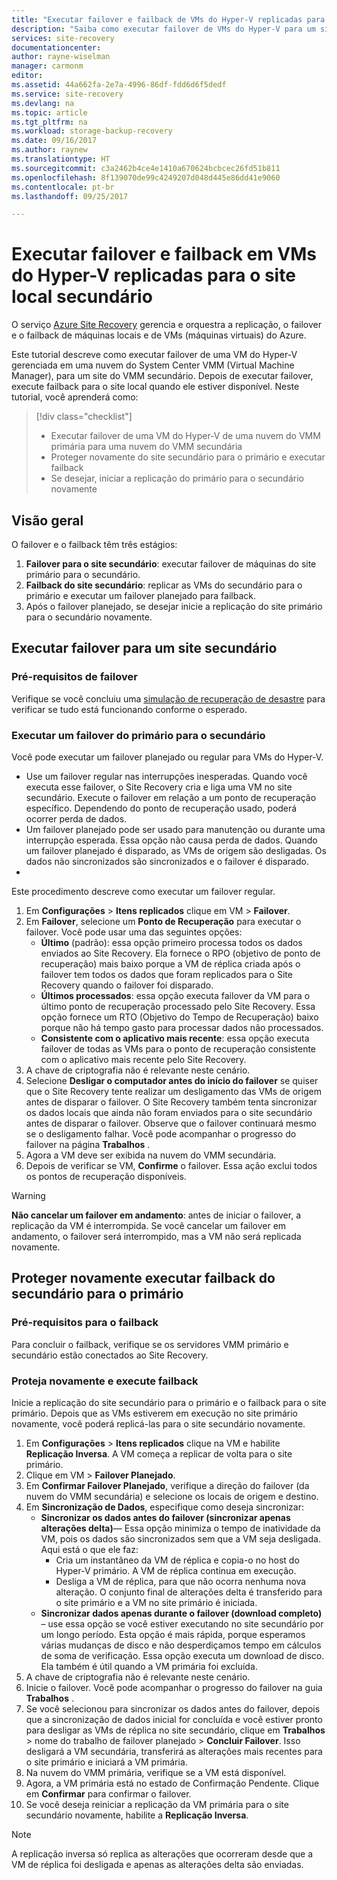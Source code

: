 ```yaml
---
title: "Executar failover e failback de VMs do Hyper-V replicadas para um data center secundário com o Site Recovery | Microsoft Docs"
description: "Saiba como executar failover de VMs do Hyper-V para um site local secundário e failback para o site primário com o Azure Site Recovery"
services: site-recovery
documentationcenter: 
author: rayne-wiselman
manager: carmonm
editor: 
ms.assetid: 44a662fa-2e7a-4996-86df-fdd6d6f5dedf
ms.service: site-recovery
ms.devlang: na
ms.topic: article
ms.tgt_pltfrm: na
ms.workload: storage-backup-recovery
ms.date: 09/16/2017
ms.author: raynew
ms.translationtype: HT
ms.sourcegitcommit: c3a2462b4ce4e1410a670624bcbcec26fd51b811
ms.openlocfilehash: 8f139070de99c4249207d048d445e86dd41e9060
ms.contentlocale: pt-br
ms.lasthandoff: 09/25/2017

---
```


# <a name="fail-over-and-fail-back-hyper-v-vms-replicated-to-your-secondary-on-premises-site"></a>Executar failover e failback em VMs do Hyper-V replicadas para o site local secundário

O serviço [Azure Site Recovery](site-recovery-overview.md) gerencia e orquestra a replicação, o failover e o failback de máquinas locais e de VMs (máquinas virtuais) do Azure.

Este tutorial descreve como executar failover de uma VM do Hyper-V gerenciada em uma nuvem do System Center VMM (Virtual Machine Manager), para um site do VMM secundário. Depois de executar failover, execute failback para o site local quando ele estiver disponível. Neste tutorial, você aprenderá como:

> [!div class="checklist"]
> * Executar failover de uma VM do Hyper-V de uma nuvem do VMM primária para uma nuvem do VMM secundária
> * Proteger novamente do site secundário para o primário e executar failback
> * Se desejar, iniciar a replicação do primário para o secundário novamente

## <a name="overview"></a>Visão geral

O failover e o failback têm três estágios:

1. **Failover para o site secundário**: executar failover de máquinas do site primário para o secundário.
2. **Failback do site secundário**: replicar as VMs do secundário para o primário e executar um failover planejado para failback.
3. Após o failover planejado, se desejar inicie a replicação do site primário para o secundário novamente.


## <a name="fail-over-to-a-secondary-site"></a>Executar failover para um site secundário

### <a name="failover-prerequisites"></a>Pré-requisitos de failover

Verifique se você concluiu uma [simulação de recuperação de desastre](tutorial-dr-drill-secondary.md) para verificar se tudo está funcionando conforme o esperado.


### <a name="run-a-failover-from-primary-to-secondary"></a>Executar um failover do primário para o secundário

Você pode executar um failover planejado ou regular para VMs do Hyper-V.

- Use um failover regular nas interrupções inesperadas. Quando você executa esse failover, o Site Recovery cria e liga uma VM no site secundário. Execute o failover em relação a um ponto de recuperação específico. Dependendo do ponto de recuperação usado, poderá ocorrer perda de dados.
- Um failover planejado pode ser usado para manutenção ou durante uma interrupção esperada. Essa opção não causa perda de dados. Quando um failover planejado é disparado, as VMs de origem são desligadas. Os dados não sincronizados são sincronizados e o failover é disparado. 
- 
Este procedimento descreve como executar um failover regular.


1. Em **Configurações** > **Itens replicados** clique em VM > **Failover**.
2. Em **Failover**, selecione um **Ponto de Recuperação** para executar o failover. Você pode usar uma das seguintes opções:
    - **Último** (padrão): essa opção primeiro processa todos os dados enviados ao Site Recovery. Ela fornece o RPO (objetivo de ponto de recuperação) mais baixo porque a VM de réplica criada após o failover tem todos os dados que foram replicados para o Site Recovery quando o failover foi disparado.
    - **Últimos processados**: essa opção executa failover da VM para o último ponto de recuperação processado pelo Site Recovery. Essa opção fornece um RTO (Objetivo do Tempo de Recuperação) baixo porque não há tempo gasto para processar dados não processados.
    - **Consistente com o aplicativo mais recente**: essa opção executa failover de todas as VMs para o ponto de recuperação consistente com o aplicativo mais recente pelo Site Recovery. 
3. A chave de criptografia não é relevante neste cenário.
4. Selecione **Desligar o computador antes do início do failover** se quiser que o Site Recovery tente realizar um desligamento das VMs de origem antes de disparar o failover. O Site Recovery também tenta sincronizar os dados locais que ainda não foram enviados para o site secundário antes de disparar o failover. Observe que o failover continuará mesmo se o desligamento falhar. Você pode acompanhar o progresso do failover na página **Trabalhos** .
5. Agora a VM deve ser exibida na nuvem do VMM secundária.
6. Depois de verificar se VM, **Confirme** o failover. Essa ação exclui todos os pontos de recuperação disponíveis.

> [!WARNING]
> **Não cancelar um failover em andamento**: antes de iniciar o failover, a replicação da VM é interrompida. Se você cancelar um failover em andamento, o failover será interrompido, mas a VM não será replicada novamente.  


## <a name="reprotect-and-fail-back-from-secondary-to-primary"></a>Proteger novamente executar failback do secundário para o primário

### <a name="prerequisites-for-failback"></a>Pré-requisitos para o failback

Para concluir o failback, verifique se os servidores VMM primário e secundário estão conectados ao Site Recovery.


### <a name="reprotect-and-fail-back"></a>Proteja novamente e execute failback

Inicie a replicação do site secundário para o primário e o failback para o site primário. Depois que as VMs estiverem em execução no site primário novamente, você poderá replicá-las para o site secundário novamente.  

1. Em **Configurações** > **Itens replicados** clique na VM e habilite **Replicação Inversa**. A VM começa a replicar de volta para o site primário.
2. Clique em VM > **Failover Planejado**.
3. Em **Confirmar Failover Planejado**, verifique a direção do failover (da nuvem do VMM secundária) e selecione os locais de origem e destino. 
4. Em **Sincronização de Dados**, especifique como deseja sincronizar:
    - **Sincronizar os dados antes do failover (sincronizar apenas alterações delta)**— Essa opção minimiza o tempo de inatividade da VM, pois os dados são sincronizados sem que a VM seja desligada. Aqui está o que ele faz:
        - Cria um instantâneo da VM de réplica e copia-o no host do Hyper-V primário. A VM de réplica continua em execução.
        - Desliga a VM de réplica, para que não ocorra nenhuma nova alteração. O conjunto final de alterações delta é transferido para o site primário e a VM no site primário é iniciada.
    - **Sincronizar dados apenas durante o failover (download completo)** – use essa opção se você estiver executando no site secundário por um longo período. Esta opção é mais rápida, porque esperamos várias mudanças de disco e não desperdiçamos tempo em cálculos de soma de verificação. Essa opção executa um download de disco. Ela também é útil quando a VM primária foi excluída.
5. A chave de criptografia não é relevante neste cenário.
6. Inicie o failover. Você pode acompanhar o progresso do failover na guia **Trabalhos** .
7. Se você selecionou para sincronizar os dados antes do failover, depois que a sincronização de dados inicial for concluída e você estiver pronto para desligar as VMs de réplica no site secundário, clique em **Trabalhos** > nome do trabalho de failover planejado > **Concluir Failover**. Isso desligará a VM secundária, transferirá as alterações mais recentes para o site primário e iniciará a VM primária.
8. Na nuvem do VMM primária, verifique se a VM está disponível.
9. Agora, a VM primária está no estado de Confirmação Pendente. Clique em **Confirmar** para confirmar o failover.
10. Se você deseja reiniciar a replicação da VM primária para o site secundário novamente, habilite a **Replicação Inversa**.


> [!NOTE]
> A replicação inversa só replica as alterações que ocorreram desde que a VM de réplica foi desligada e apenas as alterações delta são enviadas.


